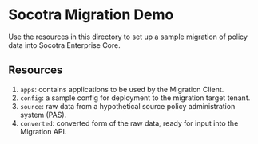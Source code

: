 # Socotra Migration Demo

Use the resources in this directory to set up a sample migration of policy data into Socotra Enterprise Core.

## Resources

1. `apps`: contains applications to be used by the Migration Client.
1. `config`: a sample config for deployment to the migration target tenant.
1. `source`: raw data from a hypothetical source policy administration system (PAS).
1. `converted`: converted form of the raw data, ready for input into the Migration API.
